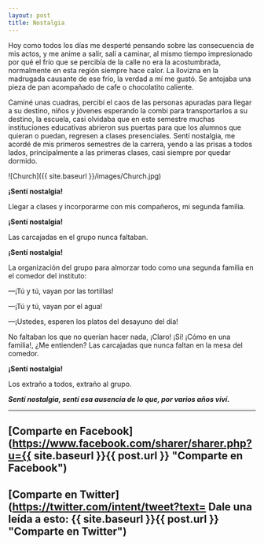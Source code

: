 ```yaml
---
layout: post
title: Nostalgia 
---
```


Hoy como todos los días me desperté pensando sobre las consecuencia de mis actos, y me anime a salir, salí a caminar, al mismo tiempo impresionado por qué el frío que se percibía de la calle no era la acostumbrada, normalmente en esta región siempre hace calor. La llovizna en la madrugada causante de ese frío, la verdad a mí me gustó. Se antojaba una pieza de pan acompañado de cafe o chocolatito caliente.

Caminé unas cuadras, percibí el caos de las personas apuradas para llegar a su destino, niños y jóvenes esperando la combi para transportarlos a su destino, la escuela, casi olvidaba que en este semestre muchas instituciones educativas abrieron sus puertas para que los alumnos que quieran o puedan, regresen a clases presenciales. Sentí nostalgia, me acordé de mis primeros semestres de la carrera, yendo a las prisas a todos lados, principalmente a las primeras clases, casi siempre por quedar dormido.


![Church]({{ site.baseurl }}/images/Church.jpg)

**¡Sentí nostalgia!**

Llegar a clases y incorporarme con mis compañeros, mi segunda familia.

**¡Sentí nostalgia!**

Las carcajadas en el grupo nunca faltaban.

**¡Sentí nostalgia!**

La organización del grupo para almorzar todo como una segunda familia en el comedor del instituto:

—¡Tú y tú, vayan por las tortillas! 

—¡Tú y tú, vayan por el agua! 

—¡Ustedes, esperen los platos del desayuno del día!


No faltaban los que no querían hacer nada, ¡Claro! ¡Si! ¡Cómo en una familia!, ¿Me entienden? 
Las carcajadas que nunca faltan en la mesa del comedor.

**¡Sentí nostalgia!**

Los extraño a todos, extraño al grupo.

***Sentí nostalgia, sentí esa ausencia de lo que, por varios años viví.***


***

## [Comparte en Facebook](https://www.facebook.com/sharer/sharer.php?u={{ site.baseurl }}{{ post.url }} "Comparte en Facebook")

## [Comparte en Twitter](https://twitter.com/intent/tweet?text= Dale una leída a esto: {{ site.baseurl }}{{ post.url }} "Comparte en Twitter")
